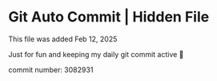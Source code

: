 # Git Auto Commit | Hidden File

This file was added Feb 12, 2025

Just for fun and keeping my daily git commit active 🤪

commit number: 3082931
